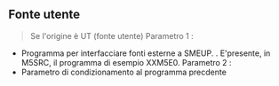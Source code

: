 ## Fonte utente
>Se l'origine è UT (fonte utente)
Parametro 1 : 
-    Programma per interfacciare fonti esterne a SMEUP.
.    E'presente, in M5SRC, il programma di esempio XXM5E0.
Parametro 2 : 
-    Parametro di condizionamento al programma precdente

